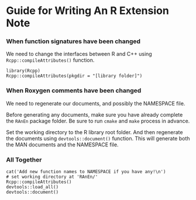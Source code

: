 # Guide for Writing An R Extension Note

### When function signatures have been changed
We need to change the interfaces between R and C++ using
`Rcpp::compileAttributes()` function.

```
library(Rcpp)
Rcpp::compileAttributes(pkgdir = "[library folder]")
```


### When Roxygen comments have been changed
We need to regenerate our documents, and possibly the NAMESPACE file.

Before generating any documents, make sure you have already complete
the `RAnEn` package folder. Be sure to run `cmake` and `make` process
in advance.

Set the working directory to the R library root folder. And then
regenerate the documents using `devtools::document()` function.
This will generate both the MAN documents and the NAMESPACE file.

### All Together

```
cat('Add new function names to NAMESPACE if you have any!\n')
# set working directory at 'RAnEn/'
Rcpp::compileAttributes()
devtools::load_all()
devtools::document()
```
